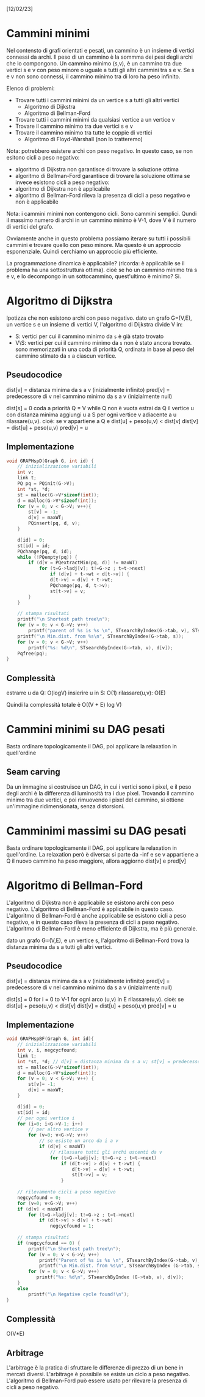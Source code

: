 [12/02/23]

# Cammini minimi
Nel contensto di grafi orientati e pesati, un cammino è un insieme di vertici connessi da archi. Il peso di un cammino è la sommma dei pesi degli archi che lo compongono. Un cammino minimo (s,v), è un cammino tra due vertici s e v con peso minore o uguale a tutti gli altri cammini tra s e v. Se s e v non sono connessi, il cammino minimo tra di loro ha peso infinito.

Elenco di problemi:
- Trovare tutti i cammini minimi da un vertice s a tutti gli altri vertici
  - Algoritmo di Dijkstra
  - Algoritmo di Bellman-Ford
- Trovare tutti i cammini minimi da qualsiasi vertice a un vertice v
- Trovare il cammino minimo tra due vertici s e v
- Trovare il cammino minimo tra tutte le coppie di vertici
  - Algoritmo di Floyd-Warshall (non lo tratteremo)

Nota: potrebbero esistere archi con peso negativo. In questo caso, se non esitono cicli a peso negativo:
- algoritmo di Dijkstra non garantisce di trovare la soluzione ottima
- algoritmo di Bellman-Ford garantisce di trovare la soluzione ottima
se invece esistono cicli a peso negativo:
- algoritmo di Dijkstra non è applicabile
- algoritmo di Bellman-Ford rileva la presenza di cicli a peso negativo e non è applicabile

Nota: i cammini minimi non contengono cicli. Sono cammini semplici. Qundi il massimo numero di archi in un cammino minimo è V-1, dove V è il numero di vertici del grafo.

Ovviamente anche in questo problema possiamo iterare su tutti i possibili cammini e trovare quello con peso minore. Ma questo è un approccio esponenziale. Quindi cerchiamo un approccio più efficiente.

La programmazione dinamica è applicabile? (ricorda: è applicabile se il problema ha una sottostruttura ottima). cioè se ho un cammino minimo tra s e v, e lo decompongo in un sottocammino, quest'ultimo è minimo? Si.

# Algoritmo di Dijkstra
Ipotizza che non esistono archi con peso negativo. dato un grafo G=(V,E), un vertice s e un insieme di vertici V, l'algoritmo di Dijkstra divide V in:
- S: vertici per cui il cammino minimo da `s` è già stato trovato
- V\S: vertici per cui il cammino minimo da `s` non è stato ancora trovato. sono memorizzati in una coda di priorità Q, ordinata in base al peso del cammino stimato da `s` a ciascun vertice.

## Pseudocodice
dist[v] = distanza minima da s a v (inizialmente infinito)
pred[v] = predecessore di v nel cammino minimo da s a v (inizialmente null)

dist[s] = 0
coda a priorità Q = V
while Q non è vuota
    estrai da Q il vertice u con distanza minima
    aggiungi u a S
    per ogni vertice v adiacente a u rilassare(u,v). cioè:
        se v appartiene a Q e dist[u] + peso(u,v) < dist[v]
            dist[v] = dist[u] + peso(u,v)
            pred[v] = u

## Implementazione
```c
void GRAPHspD(Graph G, int id) {
    // inizializzazione variabili
    int v;
    link t;
    PQ pq = PQinit(G->V);
    int *st, *d;
    st = malloc(G->V*sizeof(int));
    d = malloc(G->V*sizeof(int));
    for (v = 0; v < G->V; v++){
        st[v] = -1;
        d[v] = maxWT;
        PQinsert(pq, d, v);
    }

    d[id] = 0;
    st[id] = id;
    PQchange(pq, d, id);
    while (!PQempty(pq)) {
        if (d[v = PQextractMin(pq, d)] != maxWT)
            for (t=G->ladj[v]; t!=G->z ; t=t->next)
                if (d[v] + t->wt < d[t->v]) {
                d[t->v] = d[v] + t->wt;
                PQchange(pq, d, t->v);
                st[t->v] = v;
        }
    }

    // stampa risultati
    printf("\n Shortest path tree\n");
    for (v = 0; v < G->V; v++)
        printf("parent of %s is %s \n", STsearchByIndex(G->tab, v), STsearchByIndex (G->tab, st[v]));
    printf("\n Min.dist. from %s\n", STsearchByIndex(G->tab, s));
    for (v = 0; v < G->V; v++)
        printf("%s: %d\n", STsearchByIndex(G->tab, v), d[v]);
    Pqfree(pq);
}
```

## Complessità
estrarre u da Q: O(logV)
insierire u in S: O(1)
rilassare(u,v): O(E)

Quindi la complessità totale è O((V + E) log V)

# Cammini minimi su DAG pesati
Basta ordinare topologicamente il DAG, poi applicare la relaxation in quell'ordine

## Seam carving
Da un immagine si costruisce un DAG, in cui i vertici sono i pixel, e il peso degli archi è la differenza di luminosità tra i due pixel. Trovando il cammino minimo tra due vertici, e poi rimuovendo i pixel del cammino, si ottiene un'immagine ridimensionata, senza distorsioni.

# Camminimi massimi su DAG pesati
Basta ordinare topologicamente il DAG, poi applicare la relaxation in quell'ordine. La relaxation però è diversa: si parte da -inf e se v appartiene a Q il nuovo cammino ha peso maggiore, allora aggiorno dist[v] e pred[v]

# Algoritmo di Bellman-Ford
L'algoritmo di Dijkstra non è applicabile se esistono archi con peso negativo. L'algoritmo di Bellman-Ford è applicabile in questo caso. L'algoritmo di Bellman-Ford è anche applicabile se esistono cicli a peso negativo, e in questo caso rileva la presenza di cicli a peso negativo. L'algoritmo di Bellman-Ford è meno efficiente di Dijkstra, ma è più generale.

dato un grafo G=(V,E), e un vertice s, l'algoritmo di Bellman-Ford trova la distanza minima da s a tutti gli altri vertici.
## Pseudocodice
dist[v] = distanza minima da s a v (inizialmente infinito)
pred[v] = predecessore di v nel cammino minimo da s a v (inizialmente null)

dist[s] = 0
for i = 0 to V-1
    for ogni arco (u,v) in E
        rilassare(u,v). cioè:
            se dist[u] + peso(u,v) < dist[v]
                dist[v] = dist[u] + peso(u,v)
                pred[v] = u

## Implementazione
```c
void GRAPHspBF(Graph G, int id){
    // inizializzazione variabili
    int v, i, negcycfound;
    link t;
    int *st, *d; // d[v] = distanza minima da s a v; st[v] = predecessore di v nel cammino minimo da s a v
    st = malloc(G->V*sizeof(int));
    d = malloc(G->V*sizeof(int));
    for (v = 0; v < G->V; v++) {
        st[v]= -1;
        d[v] = maxWT;
    }

    d[id] = 0;
    st[id] = id;
    // per ogni vertice i
    for (i=0; i<G->V-1; i++)
        // per altro vertice v
        for (v=0; v<G->V; v++)
            // se esiste un arco da i a v
            if (d[v] < maxWT)
                // rilassare tutti gli archi uscenti da v
                for (t=G->ladj[v]; t!=G->z ; t=t->next)
                    if (d[t->v] > d[v] + t->wt) {
                        d[t->v] = d[v] + t->wt;
                        st[t->v] = v;
                    }
    
    // rilevamento cicli a peso negativo
    negcycfound = 0;
    for (v=0; v<G->V; v++)
    if (d[v] < maxWT)
        for (t=G->ladj[v]; t!=G->z ; t=t->next)
            if (d[t->v] > d[v] + t->wt)
                negcycfound = 1;
    
    // stampa risultati
    if (negcycfound == 0) {
        printf("\n Shortest path tree\n");
        for (v = 0; v < G->V; v++)
            printf("Parent of %s is %s \n", STsearchByIndex(G->tab, v), STsearchByIndex (G->tab, st[v]));
            printf("\n Min.dist. from %s\n", STsearchByIndex (G->tab, s));
        for (v = 0; v < G->V; v++)
           printf("%s: %d\n", STsearchByIndex (G->tab, v), d[v]);
    }
    else
        printf("\n Negative cycle found!\n");
}
```

## Complessità
O(V*E)

## Arbitrage
L'arbitrage è la pratica di sfruttare le differenze di prezzo di un bene in mercati diversi. L'arbitrage è possibile se esiste un ciclo a peso negativo. L'algoritmo di Bellman-Ford può essere usato per rilevare la presenza di cicli a peso negativo.